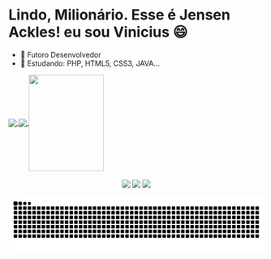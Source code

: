 <h1> Lindo, Milionário. Esse é Jensen Ackles! eu sou Vinicius 😄</h1>

- 🔭 Futoro Desenvolvedor 
- 🌱 Estudando: PHP, HTML5, CSS3, JAVA...

<div>
  <a href="https://github.com/vsmesquita">
  <img height="180em"   align="center" src="https://github-readme-stats.vercel.app/api?username=vsmesquita&show_icons=true&theme=jolly&include_all_commits=true&count_private=true"/>
  <img height="180em"  align="center" src="https://github-readme-stats.vercel.app/api/top-langs/?username=vsmesquita&&layout=compact&hide=shell&theme=jolly"/>

  <img align="center" width="148" height="190" src="https://64.media.tumblr.com/d3502f7a763d7764bbb4aa35a35d0392/tumblr_o64bqgiGWd1qc9dlro1_500.gifv">
</div>
 <br>
<div  align="center"> 
  <a href="https://www.youtube.com/channel/UCaq99wBp2W-GIy73gpCiyxQ" target="_blank"><img src="https://img.shields.io/badge/-Youtube-%23EA4335?style=for-the-badge&logo=youtube&logoColor=white" target="_blank"></a>
  <a href="https://www.instagram.com/viniciusmsqt/" target="_blank"><img src="https://img.shields.io/badge/-Instagram-%23E4405F?style=for-the-badge&logo=instagram&logoColor=white" target="_blank"></a>
  <a href="https://www.linkedin.com/in/vinicius-mesquita-60770a150/" target="_blank"><img src="https://img.shields.io/badge/-LinkedIn-%230077B5?style=for-the-badge&logo=linkedin&logoColor=white" target="_blank"></a> 
 
  ![Snake animation](https://github.com/vsmesquita/vsmesquita/blob/output/github-contribution-grid-snake.svg)
 
</div>
 


